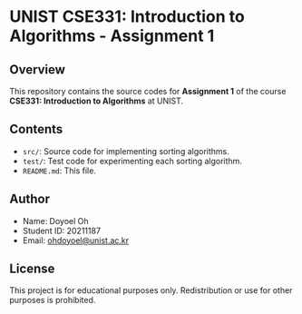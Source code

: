 # UNIST CSE331: Introduction to Algorithms - Assignment 1

## Overview

This repository contains the source codes for **Assignment 1** of the course **CSE331: Introduction to Algorithms** at UNIST.

## Contents

- `src/`: Source code for implementing sorting algorithms.
- `test/`: Test code for experimenting each sorting algorithm.
- `README.md`: This file.

## Author

- Name: Doyoel Oh
- Student ID: 20211187
- Email: ohdoyoel@unist.ac.kr

## License

This project is for educational purposes only. Redistribution or use for other purposes is prohibited.
